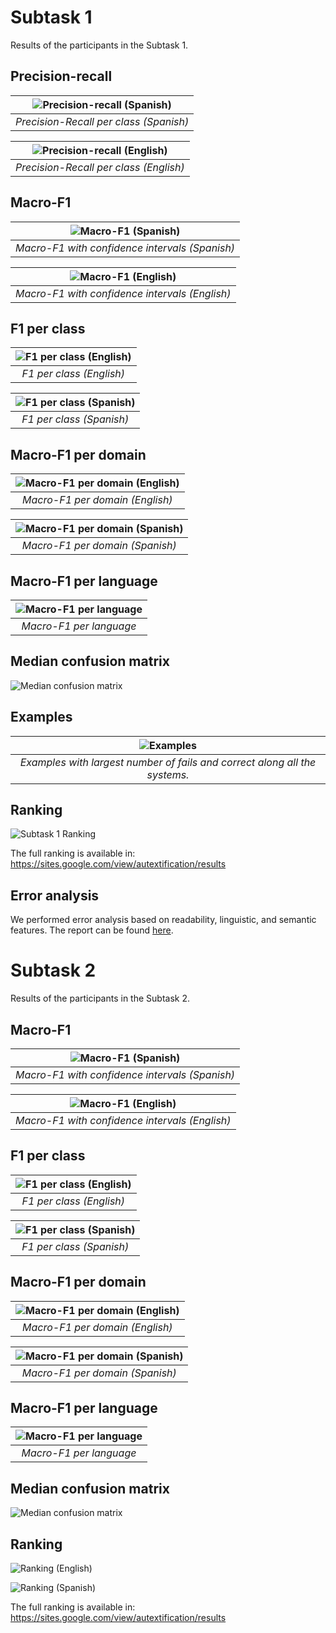 # Subtask 1

Results of the participants in the Subtask 1.

## Precision-recall
| ![Precision-recall (Spanish)](figures/subtask_1_es_scatter_precision_recall.png) | 
|:--:| 
| *Precision-Recall per class (Spanish)* |

| ![Precision-recall (English)](figures/subtask_1_en_scatter_precision_recall.png) | 
|:--:| 
| *Precision-Recall per class (English)* |

## Macro-F1
| ![Macro-F1 (Spanish)](figures/subtask_1_es_errorbar_mf1.png) | 
|:--:| 
| *Macro-F1 with confidence intervals (Spanish)* |

| ![Macro-F1 (English)](figures/subtask_1_en_errorbar_mf1.png) | 
|:--:| 
| *Macro-F1 with confidence intervals (English)* |

## F1 per class
| ![F1 per class (English)](figures/subtask_1_en_boxplot_f1_per_class.png) | 
|:--:| 
| *F1 per class (English)* |

| ![F1 per class (Spanish)](figures/subtask_1_es_boxplot_f1_per_class.png) | 
|:--:| 
| *F1 per class (Spanish)* |

## Macro-F1 per domain
| ![Macro-F1 per domain (English)](figures/subtask_1_en_boxplot_mf1_domains.png) | 
|:--:| 
| *Macro-F1 per domain (English)* |

| ![Macro-F1 per domain (Spanish)](figures/subtask_1_es_boxplot_mf1_domains.png) | 
|:--:| 
| *Macro-F1 per domain (Spanish)* |

## Macro-F1 per language

| ![Macro-F1 per language](figures/subtask_1_boxplot_languages.png) | 
|:--:| 
| *Macro-F1 per language* |

## Median confusion matrix

![Median confusion matrix](figures/subtask_1_confusion_matrix.png)

## Examples

| ![Examples](figures/subtask_1_examples.png) | 
|:--:| 
| *Examples with largest number of fails and correct along all the systems.* |

## Ranking

![Subtask 1 Ranking](figures/subtask_1_ranking.png)

The full ranking is available in: https://sites.google.com/view/autextification/results

## Error analysis

We performed error analysis based on readability, linguistic, and semantic features. The report can be found [here](https://docs.google.com/document/d/1IYnAmoGgKCHQSvNMYaPzunEnTzaAPFmaM0qSdZPC8RQ/edit?usp=sharing).

# Subtask 2

Results of the participants in the Subtask 2.

## Macro-F1

| ![Macro-F1 (Spanish)](figures/subtask_2_es_errorbar_mf1.png) | 
|:--:| 
| *Macro-F1 with confidence intervals (Spanish)* |

| ![Macro-F1 (English)](figures/subtask_2_en_errorbar_mf1.png) | 
|:--:| 
| *Macro-F1 with confidence intervals (English)* |

## F1 per class
| ![F1 per class (English)](figures/subtask_2_en_boxplot_f1_per_class.png) | 
|:--:| 
| *F1 per class (English)* |

| ![F1 per class (Spanish)](figures/subtask_2_es_boxplot_f1_per_class.png) | 
|:--:| 
| *F1 per class (Spanish)* |

## Macro-F1 per domain
| ![Macro-F1 per domain (English)](figures/subtask_2_en_boxplot_mf1_domains.png) | 
|:--:| 
| *Macro-F1 per domain (English)* |

| ![Macro-F1 per domain (Spanish)](figures/subtask_2_es_boxplot_mf1_domains.png) | 
|:--:| 
| *Macro-F1 per domain (Spanish)* |

## Macro-F1 per language

| ![Macro-F1 per language](figures/subtask_2_boxplot_languages.png) | 
|:--:| 
| *Macro-F1 per language* |

## Median confusion matrix


![Median confusion matrix](figures/subtask_2_confusion_matrix.png)
                           
## Ranking

![Ranking (English)](figures/subtask_2_en_ranking.png)

![Ranking (Spanish)](figures/subtask_2_es_ranking.png)

The full ranking is available in: https://sites.google.com/view/autextification/results
